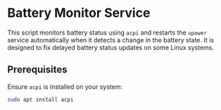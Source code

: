 # Battery Monitor Service

This script monitors battery status using `acpi` and restarts the `upower` service automatically when it detects a change in the battery state. It is designed to fix delayed battery status updates on some Linux systems.

## Prerequisites

Ensure `acpi` is installed on your system:
```bash
sudo apt install acpi

